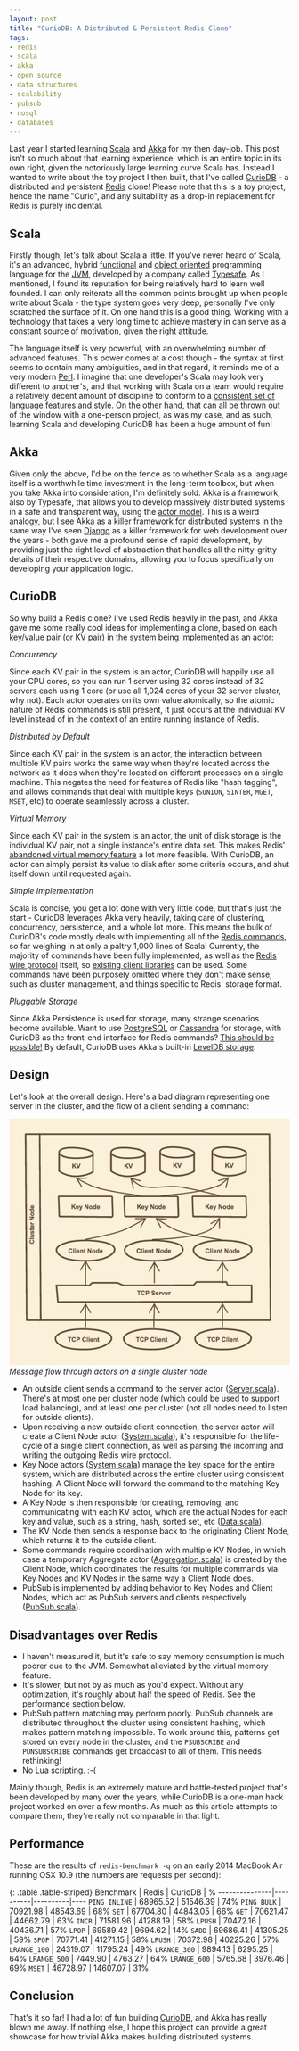 ```yaml
---
layout: post
title: "CurioDB: A Distributed & Persistent Redis Clone"
tags:
- redis
- scala
- akka
- open source
- data structures
- scalability
- pubsub
- nosql
- databases
---
```


Last year I started learning [Scala][scala] and [Akka][akka] for my then day-job. This post isn't so much about that learning experience, which is an entire topic in its own right, given the notoriously large learning curve Scala has. Instead I wanted to write about the toy project I then built, that I've called [CurioDB][curiodb] - a distributed and persistent [Redis][redis] clone! Please note that this is a toy project, hence the name "Curio", and any suitability as a drop-in replacement for Redis is purely incidental.

## Scala

Firstly though, let's talk about Scala a little. If you've never heard of Scala, it's an advanced, hybrid [functional][functional] and [object oriented][object-oriented] programming language for the [JVM][jvm], developed by a company called [Typesafe][typesafe]. As I mentioned, I found its reputation for being relatively hard to learn well founded. I can only reiterate all the common points brought up when people write about Scala - the type system goes very deep, personally I've only scratched the surface of it. On one hand this is a good thing. Working with a technology that takes a very long time to achieve mastery in can serve as a constant source of motivation, given the right attitude.

The language itself is very powerful, with an overwhelming number of advanced features. This power comes at a cost though - the syntax at first seems to contain many ambiguities, and in that regard, it reminds me of a very modern [Perl][perl]. I imagine that one developer's Scala may look very different to another's, and that working with Scala on a team would require a relatively decent amount of discipline to conform to a [consistent set of language features and style][scala-style]. On the other hand, that can all be thrown out of the window with a one-person project, as was my case, and as such, learning Scala and developing CurioDB has been a huge amount of fun!

## Akka

Given only the above, I'd be on the fence as to whether Scala as a language itself is a worthwhile time investment in the long-term toolbox, but when you take Akka into consideration, I'm definitely sold. Akka is a framework, also by Typesafe, that allows you to develop massively distributed systems in a safe and transparent way, using the [actor model][actor-model]. This is a weird analogy, but I see Akka as a killer framework for distributed systems in the same way I've seen [Django][django] as a killer framework for web development over the years - both gave me a profound sense of rapid development, by providing just the right level of abstraction that handles all the nitty-gritty details of their respective domains, allowing you to focus specifically on developing your application logic.

## CurioDB

So why build a Redis clone? I've used Redis heavily in the past, and
Akka gave me some really cool ideas for implementing a clone, based
on each key/value pair (or KV pair) in the system being implemented as an actor:

_Concurrency_

Since each KV pair in the system is an actor, CurioDB will happily use
all your CPU cores, so you can run 1 server using 32 cores instead of
32 servers each using 1 core (or use all 1,024 cores of your 32 server
cluster, why not). Each actor operates on its own value atomically,
so the atomic nature of Redis commands is still present, it just occurs
at the individual KV level instead of in the context of an entire
running instance of Redis.

_Distributed by Default_

Since each KV pair in the system is an actor, the interaction between
multiple KV pairs works the same way when they're located across the
network as it does when they're located on different processes on a
single machine. This negates the need for features of Redis like "hash
tagging", and allows commands that deal with multiple keys (`SUNION`,
`SINTER`, `MGET`, `MSET`, etc) to operate seamlessly across a cluster.

_Virtual Memory_

Since each KV pair in the system is an actor, the unit of disk storage
is the individual KV pair, not a single instance's entire data
set. This makes Redis' [abandoned virtual memory feature][redis-vm] a
lot more feasible. With CurioDB, an actor can simply persist its value
to disk after some criteria occurs, and shut itself down until
requested again.

_Simple Implementation_

Scala is concise, you get a lot done with very little code, but that's
just the start - CurioDB leverages Akka very heavily, taking care of
clustering, concurrency, persistence, and a whole lot more. This means
the bulk of CurioDB's code mostly deals with implementing all of the
[Redis commands][redis-commands], so far weighing in at only a paltry
1,000 lines of Scala! Currently, the majority of commands have been
fully implemented, as well as the [Redis wire protocol][redis-protocol]
itself, so [existing client libraries][redis-clients] can be used. Some
commands have been purposely omitted where they don't make sense, such
as cluster management, and things specific to Redis' storage format.

_Pluggable Storage_

Since Akka Persistence is used for storage, many strange scenarios
become available. Want to use [PostgreSQL][postgresql] or
[Cassandra][cassandra] for storage, with CurioDB as the front-end
interface for Redis commands? [This should be possible!][storage-backends]
By default, CurioDB uses Akka's built-in [LevelDB storage][leveldb-storage].

## Design

Let's look at the overall design. Here's a bad diagram representing one server in the cluster, and the flow of a client sending a command:

<em class="center">
    <img src="/static/img/curiodb.png">
    <br>Message flow through actors on a single cluster node
</em>

* An outside client sends a command to the server actor
  ([Server.scala][server-source]). There's at most one per cluster node
  (which could be used to support load balancing), and at least one per
  cluster (not all nodes need to listen for outside clients).
* Upon receiving a new outside client connection, the server actor will
  create a Client Node actor ([System.scala][system-source]), it's
  responsible for the life-cycle of a single client connection, as well
  as parsing the incoming and writing the outgoing Redis wire protocol.
* Key Node actors ([System.scala][system-source]) manage the key space
  for the entire system, which are distributed across the entire
  cluster using consistent hashing. A Client Node will forward the
  command to the matching Key Node for its key.
* A Key Node is then responsible for creating, removing, and
  communicating with each KV actor, which are the actual Nodes for each
  key and value, such as a string, hash, sorted set, etc
  ([Data.scala][data-source]).
* The KV Node then sends a response back to the originating Client
  Node, which returns it to the outside client.
* Some commands require coordination with multiple KV Nodes, in which
  case a temporary Aggregate actor
  ([Aggregation.scala][aggregation-source]) is created by the Client
  Node, which coordinates the results for multiple commands via Key
  Nodes and KV Nodes in the same way a Client Node does.
* PubSub is implemented by adding behavior to Key Nodes and Client
  Nodes, which act as PubSub servers and clients respectively
  ([PubSub.scala][pubsub-source]).

## Disadvantages over Redis

* I haven't measured it, but it's safe to say memory consumption is
  much poorer due to the JVM. Somewhat alleviated by the virtual memory
  feature.
* It's slower, but not by as much as you'd expect. Without any
  optimization, it's roughly about half the speed of Redis. See the
  performance section below.
* PubSub pattern matching may perform poorly. PubSub channels are
  distributed throughout the cluster using consistent hashing, which
  makes pattern matching impossible. To work around this, patterns get
  stored on every node in the cluster, and the `PSUBSCRIBE` and
  `PUNSUBSCRIBE` commands get broadcast to all of them. This needs
  rethinking!
* No [Lua scripting][lua-scripting]. :-(

Mainly though, Redis is an extremely mature and battle-tested project
that's been developed by many over the years, while CurioDB is a one-man
hack project worked on over a few months. As much as this article
attempts to compare them, they're really not comparable in that light.

## Performance

These are the results of `redis-benchmark -q` on an early 2014
MacBook Air running OSX 10.9 (the numbers are requests per second):

{: .table .table-striped}
Benchmark      | Redis    | CurioDB  | %
---------------|----------|----------|----
`PING_INLINE`  | 68965.52 | 51546.39 | 74%
`PING_BULK`    | 70921.98 | 48543.69 | 68%
`SET`          | 67704.80 | 44843.05 | 66%
`GET`          | 70621.47 | 44662.79 | 63%
`INCR`         | 71581.96 | 41288.19 | 58%
`LPUSH`        | 70472.16 | 40436.71 | 57%
`LPOP`         | 69589.42 | 9694.62  | 14%
`SADD`         | 69686.41 | 41305.25 | 59%
`SPOP`         | 70771.41 | 41271.15 | 58%
`LPUSH`        | 70372.98 | 40225.26 | 57%
`LRANGE_100`   | 24319.07 | 11795.24 | 49%
`LRANGE_300`   | 9894.13  | 6295.25  | 64%
`LRANGE_500`   | 7449.90  | 4763.27  | 64%
`LRANGE_600`   | 5765.68  | 3976.46  | 69%
`MSET`         | 46728.97 | 14607.07 | 31%

## Conclusion

That's it so far! I had a lot of fun building [CurioDB][curiodb], and Akka has really blown me away. If nothing else, I hope this project can provide a great showcase for how trivial Akka makes building distributed systems.

[scala]: http://www.scala-lang.org/
[akka]: http://akka.io/
[curiodb]: https://github.com/stephenmcd/curiodb
[redis]: http://redis.io/
[functional]: https://en.wikipedia.org/wiki/Functional_programming
[object-oriented]: https://en.wikipedia.org/wiki/Object-oriented_programming
[jvm]: https://en.wikipedia.org/wiki/Java_virtual_machine
[typesafe]: http://www.typesafe.com/
[perl]: https://www.perl.org/
[scala-style]: http://twitter.github.io/effectivescala/
[actor-model]: https://en.wikipedia.org/wiki/Actor_model
[django]: https://www.djangoproject.com/
[redis-vm]: http://redis.io/topics/virtual-memory
[redis-commands]: http://redis.io/commands
[redis-protocol]: http://redis.io/topics/protocol
[redis-clients]: http://redis.io/clients
[postgresql]: http://www.postgresql.org/
[cassandra]: http://cassandra.apache.org/
[storage-backends]: http://akka.io/community/#snapshot-plugins
[leveldb-storage]: http://doc.akka.io/docs/akka/snapshot/scala/persistence.html#Local_snapshot_store
[server-source]: https://github.com/stephenmcd/curiodb/blob/master/src/main/scala/Server.scala
[system-source]: https://github.com/stephenmcd/curiodb/blob/master/src/main/scala/System.scala
[data-source]: https://github.com/stephenmcd/curiodb/blob/master/src/main/scala/Data.scala
[aggregation-source]: https://github.com/stephenmcd/curiodb/blob/master/src/main/scala/Aggregation.scala
[pubsub-source]: https://github.com/stephenmcd/curiodb/blob/master/src/main/scala/PubSub.scala
[lua-scripting]: http://redis.io/commands/eval
